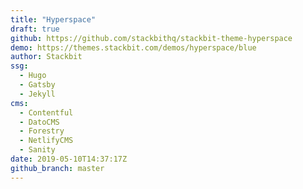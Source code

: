 ```yaml
---
title: "Hyperspace"
draft: true
github: https://github.com/stackbithq/stackbit-theme-hyperspace
demo: https://themes.stackbit.com/demos/hyperspace/blue
author: Stackbit
ssg:
  - Hugo
  - Gatsby
  - Jekyll
cms:
  - Contentful
  - DatoCMS
  - Forestry
  - NetlifyCMS
  - Sanity
date: 2019-05-10T14:37:17Z
github_branch: master
---
```

